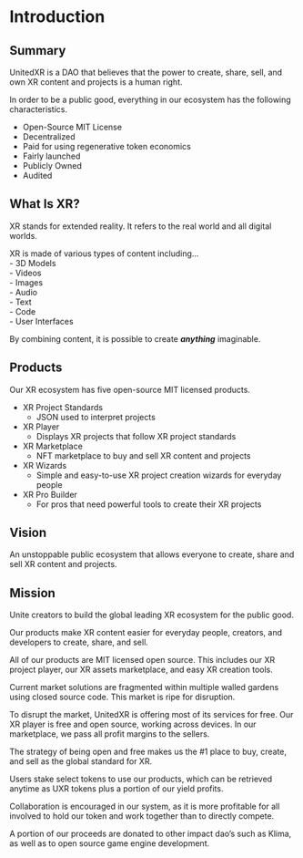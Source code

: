 # Introduction

## Summary

UnitedXR is a DAO that believes that the power to create, share, sell, and own XR content and projects is a human right.

In order to be a public good, everything in our ecosystem has the following characteristics.

* Open-Source MIT License
* Decentralized
* Paid for using regenerative token economics
* Fairly launched
* Publicly Owned
* Audited

## What Is XR?

XR stands for extended reality. It refers to the real world and all digital worlds.

XR is made of various types of content including...\
\- 3D Models\
\- Videos\
\- Images\
\- Audio\
\- Text\
\- Code\
\- User Interfaces

By combining content, it is possible to create _**anything**_ imaginable.

## Products

Our XR ecosystem has five open-source MIT licensed products.

* XR Project Standards
  * JSON used to interpret projects
* XR Player
  * Displays XR projects that follow XR project standards
* XR Marketplace
  * NFT marketplace to buy and sell XR content and projects
* XR Wizards
  * Simple and easy-to-use XR project creation wizards for everyday people
* XR Pro Builder
  * For pros that need powerful tools to create their XR projects

## Vision

An unstoppable public ecosystem that allows everyone to create, share and sell XR content and projects.

## Mission

Unite creators to build the global leading XR ecosystem for the public good.

Our products make XR content easier for everyday people, creators, and developers to create, share, and sell.

All of our products are MIT licensed open source. This includes our XR project player, our XR assets marketplace, and easy XR creation tools.

Current market solutions are fragmented within multiple walled gardens using closed source code. This market is ripe for disruption.

To disrupt the market, UnitedXR is offering most of its services for free. Our XR player is free and open source, working across devices. In our marketplace, we pass all profit margins to the sellers.

The strategy of being open and free makes us the #1 place to buy, create, and sell as the global standard for XR.

Users stake select tokens to use our products, which can be retrieved anytime as UXR tokens plus a portion of our yield profits.

Collaboration is encouraged in our system, as it is more profitable for all involved to hold our token and work together than to directly compete.

A portion of our proceeds are donated to other impact dao’s such as Klima, as well as to open source game engine development.
